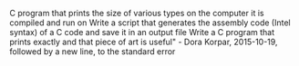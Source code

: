 C program that prints the size of various types on the computer it is compiled and run on
Write a script that generates the assembly code (Intel syntax) of a C code and save it in an output file
Write a C program that prints exactly and that piece of art is useful" - Dora Korpar, 2015-10-19, followed by a new line, to the standard error
